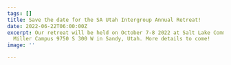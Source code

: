 ```yaml
---
tags: []
title: Save the date for the SA Utah Intergroup Annual Retreat!
date: 2022-06-22T06:00:00Z
excerpt: Our retreat will be held on October 7-8 2022 at Salt Lake Community College
  Miller Campus 9750 S 300 W in Sandy, Utah. More details to come!
image: ''

---
```

